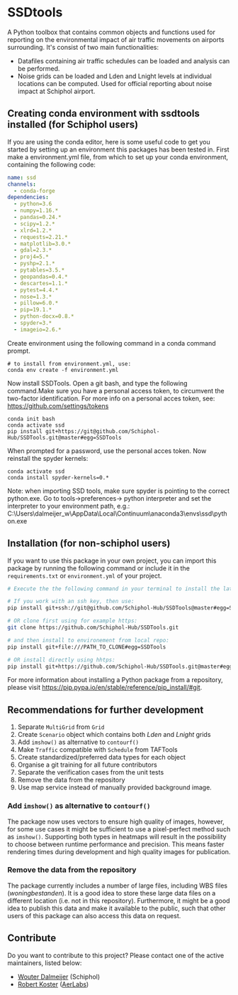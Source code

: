 # SSDtools

A Python toolbox that contains common objects and functions used for reporting on the environmental impact of air traffic movements on airports surrounding. It's consist of two main functionalities:
- Datafiles containing air traffic schedules can be loaded and analysis can be performed.
- Noise grids can be loaded and Lden and Lnight levels at individual locations can be computed. Used for official reporting about noise impact at Schiphol airport. 

## Creating conda environment with ssdtools installed (for Schiphol users)
If you are using the conda editor, here is some useful code to get you started by setting up an environment this packages has been tested in. First make a environment.yml file, from which to set up your conda environment, containing the following code:
```yaml
name: ssd
channels:
  - conda-forge
dependencies:
  - python=3.6
  - numpy=1.16.*
  - pandas=0.24.*
  - scipy=1.2.*
  - xlrd=1.2.*
  - requests=2.21.*
  - matplotlib=3.0.*
  - gdal=2.3.*
  - proj4=5.*
  - pyshp=2.1.*
  - pytables=3.5.*
  - geopandas=0.4.*
  - descartes=1.1.*
  - pytest=4.4.*
  - nose=1.3.*
  - pillow=6.0.*
  - pip=19.1.*
  - python-docx=0.8.*
  - spyder=3.*
  - imageio=2.6.*

```
Create environment using the following command in a conda command prompt.
```conda prompt
# to install from environment.yml, use:
conda env create -f environment.yml

```
Now install SSDTools. Open a git bash, and type the following command.Make sure you have a personal access token, to circumvent the two-factor identification. For more info on a personal acces token, see: https://github.com/settings/tokens 

```git bash
conda init bash
conda activate ssd
pip install git+https://git@github.com/Schiphol-Hub/SSDTools.git@master#egg=SSDTools

```
When prompted for a password, use the personal acces token. Now reinstall the spyder kernels:

```conda prompt
conda activate ssd
conda install spyder-kernels=0.*
```

Note: when importing SSD tools, make sure spyder is pointing to the correct python.exe. Go to tools->preferences-> python interpreter and set the interpreter to your environment path, e.g.:
C:\Users\dalmeijer_w\AppData\Local\Continuum\anaconda3\envs\ssd\python.exe

## Installation (for non-schiphol users)

If you want to use this package in your own project, you can import this package by running the following command or include it in the `requirements.txt` or `environment.yml` of your project.

```bash
# Execute the the following command in your terminal to install the latest version of SSDtools. 

# If you work with an ssh key, then use:
pip install git+ssh://git@github.com/Schiphol-Hub/SSDTools@master#egg=SSDTools

# OR clone first using for example https:
git clone https://github.com/Schiphol-Hub/SSDTools.git

# and then install to environement from local repo:
pip install git+file:///PATH_TO_CLONE#egg=SSDTools

# OR install directly using hhtps:
pip install git+https://github.com/Schiphol-Hub/SSDTools.git@master#egg=SSDTools

```

For more information about installing a Python package from a repository, please visit https://pip.pypa.io/en/stable/reference/pip_install/#git.

## Recommendations for further development

1. Separate `MultiGrid` from `Grid`
1. Create `Scenario` object which contains both _Lden_ and _Lnight_ grids
1. Add `imshow()` as alternative to `contourf()`
1. Make `Traffic` compatible with `Schedule` from TAFTools
1. Create standardized/preferred data types for each object
1. Organise a git training for all future contributors
1. Separate the verification cases from the unit tests
1. Remove the data from the repository
1. Use map service instead of manually provided background image.

### Add `imshow()` as alternative to `contourf()`
The package now uses vectors to ensure high quality of images, however, for some use cases it might be sufficient to use a pixel-perfect method such as `imshow()`. Supporting both types in heatmaps will result in the possibility to choose between runtime performance and precision. This means faster rendering times during development and high quality images for publication. 

### Remove the data from the repository
The package currently includes a number of large files, including WBS files (_woningbestanden_). It is a good idea to store these large data files on a different location (i.e. not in this repository). Furthermore, it might be a good idea to publish this data and make it available to the public, such that other users of this package can also access this data on request.  

## Contribute

Do you want to contribute to this project? Please contact one of the active maintainers, listed below:

- [Wouter Dalmeijer](mailto://Wouter.Dalmeijer@schiphol.nl) (Schiphol)
- [Robert Koster](mailto://robert@aerlabs.com) ([AerLabs](https://aerlabs.com))
